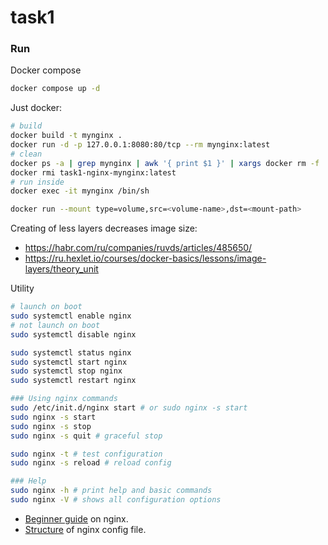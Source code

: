 # task1

### Run

Docker compose

```bash
docker compose up -d
```

Just docker:

```bash
# build
docker build -t mynginx .
docker run -d -p 127.0.0.1:8080:80/tcp --rm mynginx:latest
# clean
docker ps -a | grep mynginx | awk '{ print $1 }' | xargs docker rm -f
docker rmi task1-nginx-mynginx:latest
# run inside
docker exec -it mynginx /bin/sh

docker run --mount type=volume,src=<volume-name>,dst=<mount-path>
```

Creating of less layers decreases image size:

- <https://habr.com/ru/companies/ruvds/articles/485650/>
- <https://ru.hexlet.io/courses/docker-basics/lessons/image-layers/theory_unit>

Utility

```bash
# launch on boot
sudo systemctl enable nginx
# not launch on boot
sudo systemctl disable nginx

sudo systemctl status nginx
sudo systemctl start nginx
sudo systemctl stop nginx
sudo systemctl restart nginx

### Using nginx commands
sudo /etc/init.d/nginx start # or sudo nginx -s start
sudo nginx -s start
sudo nginx -s stop
sudo nginx -s quit # graceful stop

sudo nginx -t # test configuration
sudo nginx -s reload # reload config

### Help
sudo nginx -h # print help and basic commands
sudo nginx -V # shows all configuration options
```

- [Beginner guide](https://nginx.org/en/docs/beginners_guide.html) on nginx.
- [Structure](https://docs.nginx.com/nginx/admin-guide/basic-functionality/managing-configuration-files/) of nginx config file.

